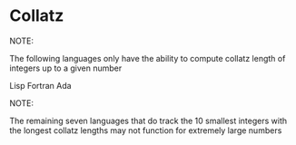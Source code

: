 # Collatz

NOTE:

The following languages only have the ability to compute collatz length
of integers up to a given number

Lisp
Fortran
Ada

NOTE:

The remaining seven languages that do track the 10 smallest integers
with the longest collatz lengths may not function for extremely large numbers
